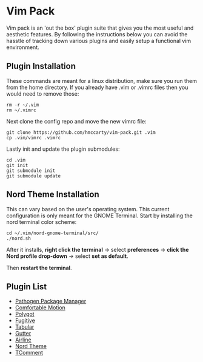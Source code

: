 # Vim Pack
Vim pack is an 'out the box' plugin suite that gives you the most useful and aesthetic features. By following the instructions below you can avoid the hasstle of tracking down various plugins and easily setup a functional vim environment. 

## Plugin Installation
These commands are meant for a linux distribution, make sure you run them from the home directory. 
If you already have .vim or .vimrc files then you would need to remove those: 
```
rm -r ~/.vim
rm ~/.vimrc
```
Next clone the config repo and move the new vimrc file: 
```
git clone https://github.com/hmccarty/vim-pack.git .vim
cp .vim/vimrc .vimrc
```
Lastly init and update the plugin submodules:
```
cd .vim
git init
git submodule init
git submodule update
```
## Nord Theme Installation
This can vary based on the user's operating system. This current configuration is only meant for the GNOME Terminal. 
Start by installing the nord terminal color scheme: 
```
cd ~/.vim/nord-gnome-terminal/src/
./nord.sh
```
After it installs, **right click the terminal** -> select **preferences** -> **click the Nord profile drop-down** -> select **set as default**. 

Then **restart the terminal**. 

## Plugin List

* [Pathogen Package Manager](https://github.com/tpope/vim-pathogen)
* [Comfortable Motion](https://github.com/yuttie/comfortable-motion.vim)
* [Polygot](https://github.com/sheerun/vim-polyglot)
* [Fugitive](https://github.com/tpope/vim-fugitive)
* [Tabular](https://github.com/godlygeek/tabular)
* [Gutter](https://github.com/airblade/vim-gitgutter)
* [Airline](https://github.com/vim-airline/vim-airline)
* [Nord Theme](https://www.nordtheme.com/)
* [TComment](https://github.com/tomtom/tcomment_vim)

